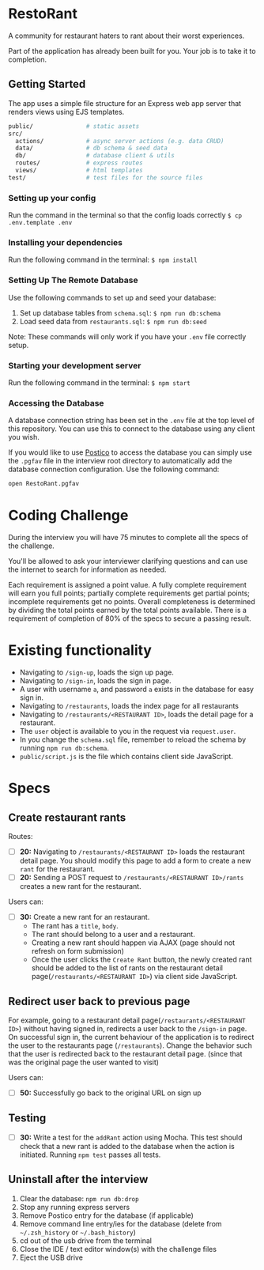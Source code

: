 # RestoRant

A community for restaurant haters to rant about their worst experiences.

Part of the application has already been built for you. Your job is to take it to completion.

## Getting Started

The app uses a simple file structure for an Express web app server that renders views using EJS templates.

```sh
public/               # static assets
src/
  actions/            # async server actions (e.g. data CRUD)
  data/               # db schema & seed data
  db/                 # database client & utils
  routes/             # express routes
  views/              # html templates
test/                 # test files for the source files
```

### Setting up your config

Run the command in the terminal so that the config loads correctly
`$ cp .env.template .env`

### Installing your dependencies

Run the following command in the terminal:
`$ npm install`

### Setting Up The Remote Database

Use the following commands to set up and seed your database:

1. Set up database tables from `schema.sql`: `$ npm run db:schema`
1. Load seed data from `restaurants.sql`: `$ npm run db:seed`

Note: These commands will only work if you have your `.env` file correctly setup.

### Starting your development server

Run the following command in the terminal:
`$ npm start`


### Accessing the Database

A database connection string has been set in the `.env` file at the top level of this repository. You can use this to connect to the database using any client you wish.

If you would like to use [Postico](https://eggerapps.at/postico) to access the database you can simply use the `.pgfav` file in the interview root directory to automatically add the database connection configuration. Use the following command:

```sh
open RestoRant.pgfav
```

# Coding Challenge

During the interview you will have 75 minutes to complete all the specs of the challenge.

You'll be allowed to ask your interviewer clarifying questions and can use the internet to search for information as needed.

Each requirement is assigned a point value. A fully complete requirement will earn you full points; partially complete requirements get partial points; incomplete requirements get no points. Overall completeness is determined by dividing the total points earned by the total points available. There is a requirement of completion of 80% of the specs to secure a passing result.

# Existing functionality

- Navigating to `/sign-up`, loads the sign up page.
- Navigating to `/sign-in`, loads the sign in page.
- A user with username `a`, and password `a` exists in the database for easy sign in.
- Navigating to `/restaurants`, loads the index page for all restaurants
- Navigating to `/restaurants/<RESTAURANT ID>`, loads the detail page for a restaurant.
- The `user` object is available to you in the request via `request.user`.
- In you change the `schema.sql` file, remember to reload the schema by running `npm run db:schema`.
- `public/script.js` is the file which contains client side JavaScript.
# Specs

## Create restaurant rants

Routes:
- [ ] __20:__ Navigating to `/restaurants/<RESTAURANT ID>` loads the restaurant detail page. You should modify this page to add a form to create a new `rant` for the restaurant.
- [ ] __20:__ Sending a POST request to `/restaurants/<RESTAURANT ID>/rants` creates a new rant for the restaurant.

Users can:
- [ ] __30:__ Create a new rant for an restaurant.
  - The rant has a `title`, `body`.
  - The rant should belong to a user and a restaurant.
  - Creating a new rant should happen via AJAX (page should not refresh on form submission)
  - Once the user clicks the `Create Rant` button, the newly created rant should be added to the list of rants on the restaurant detail page(`/restaurants/<RESTAURANT ID>`) via client side JavaScript.

## Redirect user back to previous page

For example, going to a restaurant detail page(`/restaurants/<RESTAURANT ID>`) without having signed in, redirects a user back to the `/sign-in` page. On successful sign in, the current behaviour of the application is to redirect the user to the restaurants page (`/restaurants`). Change the behavior such that the user is redirected back to the restaurant detail page. (since that was the original page the user wanted to visit)

Users can:
- [ ] __50:__ Successfully go back to the original URL on sign up

## Testing

- [ ] __30:__ Write a test for the `addRant` action using Mocha. This test should check that a new rant is added to the database when the action is initiated. Running `npm test` passes all tests.

## Uninstall after the interview

1. Clear the database: `npm run db:drop`
2. Stop any running express servers
3. Remove Postico entry for the database (if applicable)
4. Remove command line entry/ies for the database (delete from `~/.zsh_history` or `~/.bash_history`)
5. cd out of the usb drive from the terminal
6. Close the IDE / text editor window(s) with the challenge files
7. Eject the USB drive
